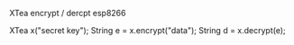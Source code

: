 XTea encrypt / dercpt esp8266

  XTea x("secret key");
  String e = x.encrypt("data");
  String d = x.decrypt(e);

